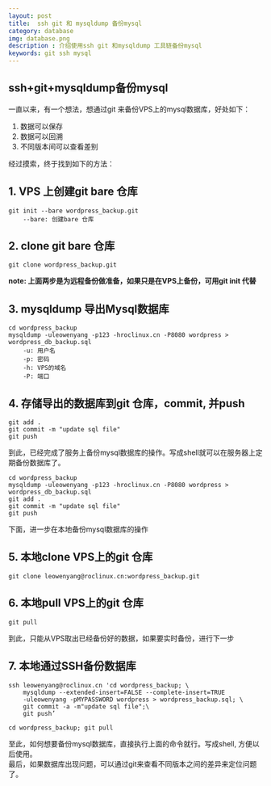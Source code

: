 ```yaml
---
layout: post
title:  ssh git 和 mysqldump 备份mysql 
category: database 
img: database.png 
description : 介绍使用ssh git 和mysqldump 工具链备份mysql
keywords: git ssh mysql 
---
```


## ssh+git+mysqldump备份mysql

一直以来，有一个想法，想通过git 来备份VPS上的mysql数据库，好处如下：

1. 数据可以保存
2. 数据可以回溯
3. 不同版本间可以查看差别

经过摸索，终于找到如下的方法：

## 1. VPS 上创建git bare 仓库
    git init --bare wordpress_backup.git
        --bare: 创建bare 仓库

## 2. clone git bare 仓库
    git clone wordpress_backup.git

**note: 上面两步是为远程备份做准备，如果只是在VPS上备份，可用git init 代替**

## 3. mysqldump 导出Mysql数据库
    cd wordpress_backup
    mysqldump -uleowenyang -p123 -hroclinux.cn -P8080 wordpress > wordpress_db_backup.sql
        -u: 用户名
        -p: 密码
        -h: VPS的域名
        -P: 端口

## 4. 存储导出的数据库到git 仓库，commit, 并push
    git add .
    git commit -m "update sql file"
    git push

到此，已经完成了服务上备份mysql数据库的操作。写成shell就可以在服务器上定期备份数据库了。

    cd wordpress_backup
    mysqldump -uleowenyang -p123 -hroclinux.cn -P8080 wordpress > wordpress_db_backup.sql
    git add .
    git commit -m "update sql file"
    git push

下面，进一步在本地备份mysql数据库的操作

## 5. 本地clone VPS上的git 仓库
    git clone leowenyang@roclinux.cn:wordpress_backup.git

## 6. 本地pull VPS上的git 仓库
    git pull

到此，只能从VPS取出已经备份好的数据，如果要实时备份，进行下一步

## 7. 本地通过SSH备份数据库
    ssh leowenyang@roclinux.cn 'cd wordpress_backup; \
        mysqldump --extended-insert=FALSE --complete-insert=TRUE 
        -uleowenyang -pMYPASSWORD wordpress > wordpress_backup.sql; \
        git commit -a -m"update sql file";\
        git push’

    cd wordpress_backup; git pull

至此，如何想要备份mysql数据库，直接执行上面的命令就行。写成shell, 方便以后使用。  
最后，如果数据库出现问题，可以通过git来查看不同版本之间的差异来定位问题了。
